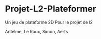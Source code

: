 # Projet-L2-Plateformer
Un jeu de plateforme 2D
Pour le projet de l2

Antelme, Le Roux, Simon, Aerts
